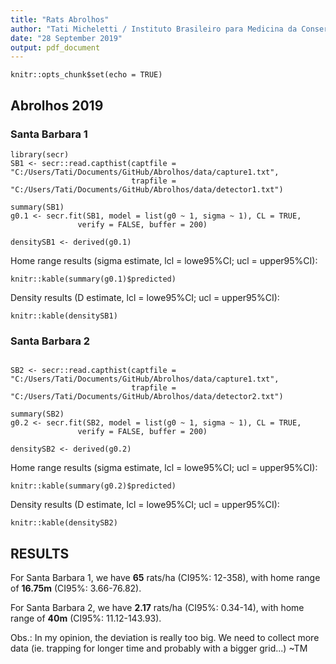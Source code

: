 ```yaml
---
title: "Rats Abrolhos"
author: "Tati Micheletti / Instituto Brasileiro para Medicina da Conserva??o"
date: "28 September 2019"
output: pdf_document
---
```


```{r setup, include=FALSE}
knitr::opts_chunk$set(echo = TRUE)

```

## Abrolhos 2019
### Santa Barbara 1

```{r SB1, echo = FALSE, include=FALSE}
library(secr)
SB1 <- secr::read.capthist(captfile =  "C:/Users/Tati/Documents/GitHub/Abrolhos/data/capture1.txt", 
                           trapfile = "C:/Users/Tati/Documents/GitHub/Abrolhos/data/detector1.txt")

summary(SB1)
g0.1 <- secr.fit(SB1, model = list(g0 ~ 1, sigma ~ 1), CL = TRUE,
               verify = FALSE, buffer = 200)

densitySB1 <- derived(g0.1)

```

Home range results (sigma estimate, lcl = lowe95%CI; ucl = upper95%CI):
```{r, echo = FALSE}
knitr::kable(summary(g0.1)$predicted)
```

Density results (D estimate, lcl = lowe95%CI; ucl = upper95%CI):
```{r, echo = FALSE}
knitr::kable(densitySB1)
```

### Santa Barbara 2

```{r SB2, echo = FALSE, include=FALSE}

SB2 <- secr::read.capthist(captfile =  "C:/Users/Tati/Documents/GitHub/Abrolhos/data/capture1.txt", 
                           trapfile = "C:/Users/Tati/Documents/GitHub/Abrolhos/data/detector2.txt")

summary(SB2)
g0.2 <- secr.fit(SB2, model = list(g0 ~ 1, sigma ~ 1), CL = TRUE,
               verify = FALSE, buffer = 200)

densitySB2 <- derived(g0.2)
```

Home range results (sigma estimate, lcl = lowe95%CI; ucl = upper95%CI):
```{r, echo = FALSE}
knitr::kable(summary(g0.2)$predicted)
```

Density results (D estimate, lcl = lowe95%CI; ucl = upper95%CI):
```{r, echo = FALSE}
knitr::kable(densitySB2)
```


## RESULTS

For Santa Barbara 1, we have **65** rats/ha (CI95%: 12-358), 
with home range of **16.75m** (CI95%: 3.66-76.82).  

For Santa Barbara 2, we have **2.17** rats/ha (CI95%: 0.34-14), 
with home range of **40m** (CI95%: 11.12-143.93).  

Obs.: In my opinion, the deviation is really too big. We need to collect more data (ie. trapping for longer time and probably with a bigger grid...) ~TM
